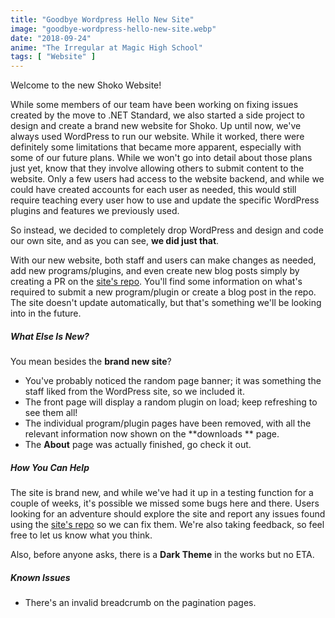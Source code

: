 ```yaml
---
title: "Goodbye Wordpress Hello New Site"
image: "goodbye-wordpress-hello-new-site.webp"
date: "2018-09-24"
anime: "The Irregular at Magic High School"
tags: [ "Website" ]
---
```


Welcome to the new Shoko Website!

While some members of our team have been working on fixing issues created by the move to .NET Standard, we also started
a side project to design and create a brand new website for Shoko. Up until now, we've always used WordPress to run our
website. While it worked, there were definitely some limitations that became more apparent, especially with some of our
future plans. While we won't go into detail about those plans just yet, know that they involve allowing others to submit
content to the website. Only a few users had access to the website backend, and while we could have created accounts for
each user as needed, this would still require teaching every user how to use and update the specific WordPress plugins
and features we previously used.

So instead, we decided to completely drop WordPress and design and code our own site, and as you can see, **we did just
that**.

With our new website, both staff and users can make changes as needed, add new programs/plugins, and even create new
blog posts simply by creating a PR on the [site's repo](https://github.com/ShokoAnime/ShokoSite). You'll find some
information on what's required to submit a new program/plugin or create a blog post in the repo. The site doesn't update
automatically, but that's something we'll be looking into in the future.

##### What Else Is New?

You mean besides the **brand new site**?

- You've probably noticed the random page banner; it was something the staff liked from the WordPress site, so we
  included it.
- The front page will display a random plugin on load; keep refreshing to see them all!
- The individual program/plugin pages have been removed, with all the relevant information now shown on the **downloads
  ** page.
- The **About** page was actually finished, go check it out.

##### How You Can Help

The site is brand new, and while we've had it up in a testing function for a couple of weeks, it's possible we missed
some bugs here and there. Users looking for an adventure should explore the site and report any issues found using
the [site's repo](https://github.com/ShokoAnime/ShokoSite) so we can fix them. We're also taking feedback, so feel free
to let us know what you think.

Also, before anyone asks, there is a **Dark Theme** in the works but no ETA.

##### Known Issues

- There's an invalid breadcrumb on the pagination pages.
